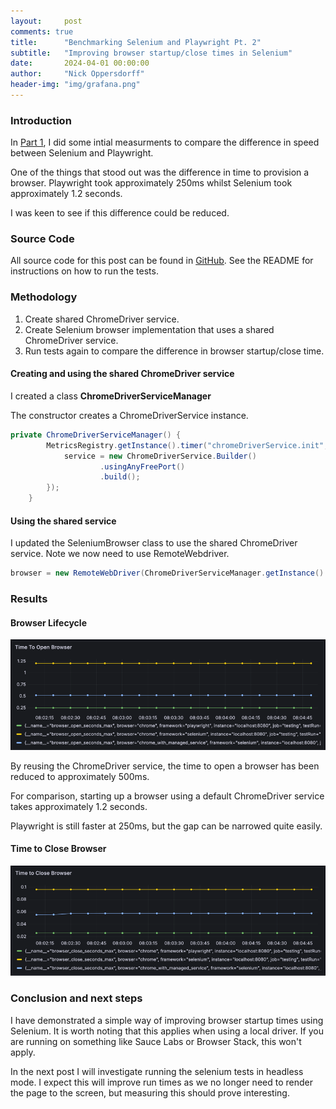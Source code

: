 ```yaml
---
layout:     post
comments: true
title:      "Benchmarking Selenium and Playwright Pt. 2"
subtitle:   "Improving browser startup/close times in Selenium"
date:       2024-04-01 00:00:00
author:     "Nick Oppersdorff"
header-img: "img/grafana.png"
---
```


### Introduction
In [Part 1](https://blog.testworx.io/2024/03/26/benchmarking-selenium-and-playwright/), I did some intial measurments to compare the difference in speed between Selenium and Playwright.  

One of the things that stood out was the difference in time to provision a browser.  Playwright took approximately 250ms 
whilst Selenium took approximately 1.2 seconds.  

I was keen to see if this difference could be reduced.

### Source Code
All source code for this post can be found in [GitHub](https://github.com/testworx/browser-automation-benchmarking/tree/benchmarking-pt-2).
See the README for instructions on how to run the tests.

### Methodology
1. Create shared ChromeDriver service.
2. Create Selenium browser implementation that uses a shared ChromeDriver service.
3. Run tests again to compare the difference in browser startup/close time.

#### Creating and using the shared ChromeDriver service
I created a class **ChromeDriverServiceManager**

The constructor creates a ChromeDriverService instance.

```java
private ChromeDriverServiceManager() {
        MetricsRegistry.getInstance().timer("chromeDriverService.init", "framework", "selenium").record(() -> {
            service = new ChromeDriverService.Builder()
                    .usingAnyFreePort()
                    .build();
        });
    }
```

#### Using the shared service
I updated the SeleniumBrowser class to use the shared ChromeDriver service.  Note we now need to use RemoteWebdriver.
```java
browser = new RemoteWebDriver(ChromeDriverServiceManager.getInstance().service.getUrl(), new ChromeOptions());
```

### Results
#### Browser Lifecycle
![time-to-open-browser.png](/assets/img/2024/april/benchmarks-pt-2/time-to-open-browser.png)

By reusing the ChromeDriver service, the time to open a browser has been reduced to approximately 500ms.

For comparison, starting up a browser using a default ChromeDriver service takes approximately 1.2 seconds.

Playwright is still faster at 250ms, but the gap can be narrowed quite easily.

#### Time to Close Browser
![time-to-close-browser.png](/assets/img/2024/april/benchmarks-pt-2/time-to-close-browser.png)

### Conclusion and next steps
I have demonstrated a simple way of improving browser startup times using Selenium.  It is worth noting that this applies when using a local driver.  If you are running on something like Sauce Labs or Browser Stack, this won't apply.

In the next post I will investigate running the selenium tests in headless mode.  I expect this will improve run times as we no longer need to render the page to the screen, but measuring this should prove interesting.





